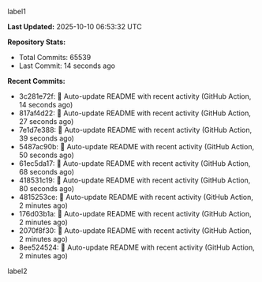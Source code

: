 
label1 
<!-- ACTIVITY_START -->
**Last Updated:** 2025-10-10 06:53:32 UTC

**Repository Stats:**
- Total Commits: 65539
- Last Commit: 14 seconds ago

**Recent Commits:**
- 3c281e72f: 🤖 Auto-update README with recent activity (GitHub Action, 14 seconds ago)
- 817af4d22: 🤖 Auto-update README with recent activity (GitHub Action, 27 seconds ago)
- 7e1d7e388: 🤖 Auto-update README with recent activity (GitHub Action, 39 seconds ago)
- 5487ac90b: 🤖 Auto-update README with recent activity (GitHub Action, 50 seconds ago)
- 61ec5da17: 🤖 Auto-update README with recent activity (GitHub Action, 68 seconds ago)
- 418531c19: 🤖 Auto-update README with recent activity (GitHub Action, 80 seconds ago)
- 4815253ce: 🤖 Auto-update README with recent activity (GitHub Action, 2 minutes ago)
- 176d03b1a: 🤖 Auto-update README with recent activity (GitHub Action, 2 minutes ago)
- 2070f8f30: 🤖 Auto-update README with recent activity (GitHub Action, 2 minutes ago)
- 8ee524524: 🤖 Auto-update README with recent activity (GitHub Action, 2 minutes ago)
<!-- ACTIVITY_END -->

label2
